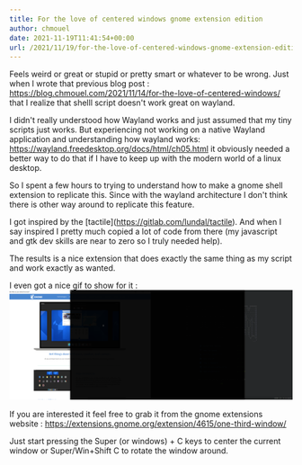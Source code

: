 ```yaml
---
title: For the love of centered windows gnome extension edition
author: chmouel
date: 2021-11-19T11:41:54+00:00
url: /2021/11/19/for-the-love-of-centered-windows-gnome-extension-edition/
---
```

Feels weird or great or stupid or pretty smart or whatever to be wrong. Just
when I wrote that previous blog post :
<https://blog.chmouel.com/2021/11/14/for-the-love-of-centered-windows/> that I
realize that shelll script doesn't work great on wayland.

I didn't really understood how Wayland works and just assumed that my tiny scripts just works. But experiencing not working on a native Wayland application and understanding how wayland works: <https://wayland.freedesktop.org/docs/html/ch05.html> it obviously needed a better way to do that if I have to keep up with the modern world of a linux desktop.

So I spent a few hours to trying to understand how to make a gnome shell extension to replicate this. Since with the wayland architecture I don't think there is other way around to replicate this feature.

I got inspired by the \[tactile\](https://gitlab.com/lundal/tactile). And when I say inspired I pretty much copied a lot of code from there (my javascript and gtk dev skills are near to zero so I truly needed help).

The results is a nice extension that does exactly the same thing as my script and work exactly as wanted.

I even got a nice gif to show for it :
![one third windows gif][1] </figure>

If you are interested it feel free to grab it from the gnome extensions website :
<https://extensions.gnome.org/extension/4615/one-third-window/>

Just start pressing the Super (or windows) + C keys to center the current window or Super/Win+Shift C to rotate the window around.

 [1]: https://raw.githubusercontent.com/chmouel/one-third-window-gnome-extension/main/examples/one-third-window.gif
